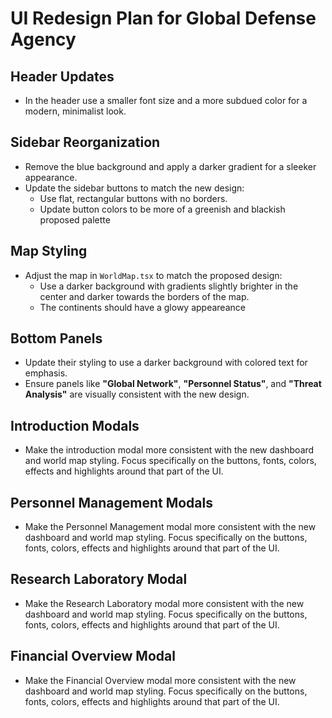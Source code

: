 # UI Redesign Plan for Global Defense Agency

## Header Updates
- In the header use a smaller font size and a more subdued color for a modern, minimalist look.

## Sidebar Reorganization
- Remove the blue background and apply a darker gradient for a sleeker appearance.
- Update the sidebar buttons to match the new design:
    - Use flat, rectangular buttons with no borders.
    - Update button colors to be more of a greenish and blackish proposed palette

## Map Styling
- Adjust the map in `WorldMap.tsx` to match the proposed design:
    - Use a darker background with gradients slightly brighter in the center and darker towards the borders of the map.
    - The continents should have a glowy appeareance

## Bottom Panels
- Update their styling to use a darker background with colored text for emphasis.
- Ensure panels like **"Global Network"**, **"Personnel Status"**, and **"Threat Analysis"** are visually consistent with the new design.

## Introduction Modals
- Make the introduction modal more consistent with the new dashboard and world map styling. Focus specifically on the buttons, fonts, colors, effects and highlights around that part of the UI.

## Personnel Management Modals
- Make the Personnel Management modal more consistent with the new dashboard and world map styling. Focus specifically on the buttons, fonts, colors, effects and highlights around that part of the UI.

## Research Laboratory Modal
- Make the Research Laboratory modal more consistent with the new dashboard and world map styling. Focus specifically on the buttons, fonts, colors, effects and highlights around that part of the UI.

## Financial Overview Modal
- Make the Financial Overview modal more consistent with the new dashboard and world map styling. Focus specifically on the buttons, fonts, colors, effects and highlights around that part of the UI.